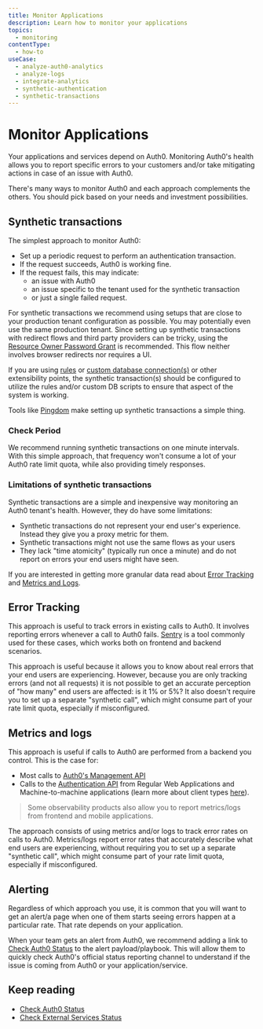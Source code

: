 ```yaml
---
title: Monitor Applications
description: Learn how to monitor your applications 
topics:
  - monitoring
contentType:
  - how-to
useCase:
  - analyze-auth0-analytics
  - analyze-logs
  - integrate-analytics
  - synthetic-authentication
  - synthetic-transactions
---
```

# Monitor Applications
Your applications and services depend on Auth0. Monitoring Auth0's health allows you to report specific errors to your customers and/or take mitigating actions in case of an issue with Auth0.

There's many ways to monitor Auth0 and each approach complements the others. You should pick based on your needs and investment possibilities.

## Synthetic transactions
The simplest approach to monitor Auth0:
- Set up a periodic request to perform an authentication transaction.
- If the request succeeds, Auth0 is working fine.
- If the request fails, this may indicate:
  - an issue with Auth0
  - an issue specific to the tenant used for the synthetic transaction
  - or just a single failed request.
  
For synthetic transactions we recommend using setups that are close to your production tenant configuration as possible. You may potentially even use the same production tenant. Since setting up synthetic transactions with redirect flows and third party providers can be tricky, using the [Resource Owner Password Grant](/api-auth/tutorials/password-grant) is recommended. This flow neither involves browser redirects nor requires a UI.

If you are using [rules](/rules) or [custom database connection(s)](/connections/database/custom-db) or other extensibility points, the synthetic transaction(s) should be configured to utilize the rules and/or custom DB scripts to ensure that aspect of the system is working.

Tools like [Pingdom](http://pingdom.com) make setting up synthetic transactions a simple thing.

### Check Period
We recommend running synthetic transactions on one minute intervals. With this simple approach, that frequency won't consume a lot of your Auth0 rate limit quota, while also providing timely responses.

### Limitations of synthetic transactions
Synthetic transactions are a simple and inexpensive way monitoring an Auth0 tenant's health. However, they do have some limitations:
- Synthetic transactions do not represent your end user's experience. Instead they give you a proxy metric for them.
- Synthetic transactions might not use the same flows as your users
- They lack "time atomicity" (typically run once a minute) and do not report on errors your end users might have seen.

If you are interested in getting more granular data read about [Error Tracking](#error-tracking) and [Metrics and Logs](#metrics-and-logs).

## Error Tracking
This approach is useful to track errors in existing calls to Auth0. It involves reporting errors whenever a call to Auth0 fails. [Sentry](https://sentry.io/) is a tool commonly used for these cases, which works both on frontend and backend scenarios.

This approach is useful because it allows you to know about real errors that your end users are experiencing. However, because you are only tracking errors (and not all requests) it is not possible to get an accurate perception of "how many" end users are affected: is it 1% or 5%? It also doesn't require you to set up a separate "synthetic call", which might consume part of your rate limit quota, especially if misconfigured.

## Metrics and logs
This approach is useful if calls to Auth0 are performed from a backend you control. This is the case for:
- Most calls to [Auth0's Management API](https://auth0.com/docs/api/management/v2)
- Calls to the [Authentication API](https://auth0.com/docs/api/authentication) from Regular Web Applications and Machine-to-machine applications (learn more about client types [here](https://auth0.com/docs/applications)).

> Some observability products also allow you to report metrics/logs from frontend and mobile applications.

The approach consists of using metrics and/or logs to track error rates on calls to Auth0. Metrics/logs report error rates that accurately describe what end users are experiencing, without requiring you to set up a separate "synthetic call", which might consume part of your rate limit quota, especially if misconfigured.

## Alerting
Regardless of which approach you use, it is common that you will want to get an alert/a page when one of them starts seeing errors happen at a particular rate. That rate depends on your application.

When your team gets an alert from Auth0, we recommend adding a link to [Check Auth0 Status](/monitoring/guides/check-status) to the alert payload/playbook. This will allow them to quickly check Auth0's official status reporting channel to understand if the issue is coming from Auth0 or your application/service.

## Keep reading
* [Check Auth0 Status](/monitoring/guides/check-status)
* [Check External Services Status](/monitoring/guides/check-external-services)